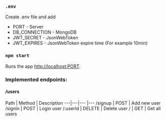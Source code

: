 ### `.env`
Create .env file and add
* PORT - Server
* DB_CONNECTION - MongoDB
* JWT_SECRET - JsonWebToken 
* JWT_EXPIRES - JsonWebToken expire time (For example 10min)

### `npm start`

Runs the app [http://localhost:PORT](http://localhost:PORT).

### Implemented endpoints:

#### /users
Path | Method | Description
---|---|--- |---
/signup | POST | Add new user
/signin | POST | Login user
/:userId | DELETE | Delete user
/ | GET | Get all users
